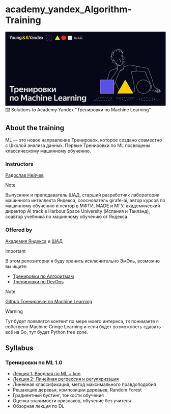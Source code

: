 # academy_yandex_Algorithm-Training
![img.png](repo-banner.png)
⌨️ Solutions to Academy Yandex "Тренировки по Machine Learning"

## About the training
ML — это новое направление Тренировок, которое создано совместно с Школой анализа данных. Первые Тренировки по ML посвящены классическому машинному обучению.

### Instructors
[Радослав Нейчев](https://harbour.space/faculty/radoslav-neychev)
> [!NOTE]
> Выпускник и преподаватель ШАД, старший разработчик лаборатории машинного интеллекта Яндекса, сооснователь girafe-ai, автор курсов по машинному обучению и лектор в МФТИ, MADE и МГУ; академический директор AI track в Harbour.Space University (Испания и Таиланд), соавтор учебника по машинному обучению от Яндекса.


### Offered by
[Академия Яндекса](https://academy.yandex.ru/) и [ШАД](https://shad.yandex.ru/)

> [!IMPORTANT]
> В этом репозитории я буду хранить исключительно ЭмЭль, возможно вы ищите:
> - [Тренировки по Алгоритмам](https://github.com/MisterZurg/academy_yandex_Algorithm-Training)
> - [Тренировки по DevOps](https://github.com/MisterZurg/academy_yandex_DevOps-Training)

> [!NOTE]
> [Github Тренировки по Machine Learning](https://github.com/girafe-ai/ml-course/tree/23f_yandex_ml_trainings)

> [!WARNING]
> Тут будет появлятся контент по мере моего интереса, тк
> понимаете я собствено Machine Cringe Learning и если будет возможность сдавать
> всё на Go, тут будет Python free zone.
 
## Syllabus
### Тренировки по ML 1.0
- [Лекция 1: Вводная по ML + knn](https://www.youtube.com/watch?v=k3UJOG-DKHE&ab_channel=Young%26%26Yandex)
- [Лекция 2: Линейная регрессия и регуляризация](https://www.youtube.com/watch?v=5qLVUO0q644&ab_channel=Young%26%26Yandex)
- Линейная классификация, метод максимального правдоподобия
- Решающие деревья, композиции деревьев, Random Forest
- Градиентный бустинг, тонкости обучения
- Оценка значимости признаков, обучение без учителя
- Обзорная лекция по DL
